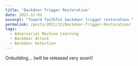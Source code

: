 ```yaml
---
title: 'Backdoor Trigger Restoration'
date: 2021-12-02
excerpt: "Toward faithful backdoor trigger restoration."
permalink: /posts/2021/12/Backdoor-Trigger-Restoration/
tags:
  - Adversarial Machine Learning
  - Backdoor Attack
  - Backdoor Detection
---
```


Onbuilding... (will be released very soon!)